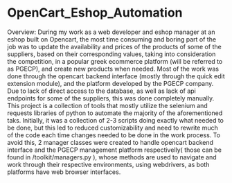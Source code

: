 # OpenCart_Eshop_Automation
Overview:
  During my work as a web developer and eshop manager at an eshop built on Opencart, the most time consuming and boring part 
  of the job was to update the availability and prices of the products of some of  the suppliers, based on their corresponding values, 
  taking into consideration the competition, in a popular greek ecommerce platform (will be referred to as PGECP), and create new products when needed. 
  Most of the work was done through the opencart backend interface (mostly through the quick edit extension module), and the platform developed 
  by the PGECP company. 
  Due to lack of direct access to the database, as well as lack of api endpoints for some of the suppliers, this was done completely manually.
  This project is a collection of tools that mostly utilize the selenium and requests libraries of python to automate the majority of the aforementioned taks.
  Initially, it was a collection of 2-3 scripts doing exactly what needed to be done, but this led to reduced customizability and need to rewrite much of the 
  code each time changes needed to be done in the work process. To avoid this, 2 manager classes were created to handle opencart backend interface and the 
  PGECP management platform respectivelly( those can be found in /toolkit/managers.py ), whose methods are used to navigate and work through their respective environments,
  using webdrivers, as both platforms have web browser interfaces.
